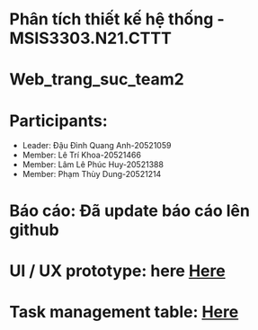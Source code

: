 # Phân tích thiết kế hệ thống - MSIS3303.N21.CTTT
# Web_trang_suc_team2

# Participants:
- Leader: Đậu Đình Quang Anh-20521059
- Member: Lê Trí Khoa-20521466
- Member: Lâm Lê Phúc Huy-20521388
- Member: Phạm Thùy Dung-20521214

# Báo cáo: Đã update báo cáo lên github
# UI / UX prototype: here [Here](https://drive.google.com/drive/folders/1dIST1RDZpqCLnkumYbin80YknwbdAGBa?usp=sharing)

# Task management table: [Here](NULL)
